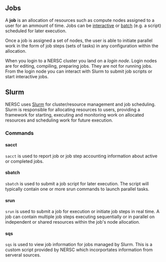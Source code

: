 ## Jobs

A **job** is an allocation of resources such as compute nodes assigned to a user for an ammount of time. Jobs can be [interactive](interactive.md) or [batch](batch.md) (e.g. a script) scheduled for later execution.

Once a job is assigned a set of nodes, the user is able to initiate parallel work in the form of job steps (sets of tasks) in any configuration within the allocation.

When you login to a NERSC cluster you land on a *login node*. Login nodes are for editing, compiling, preparing jobs. They are not for running jobs. From the login node you can interact with Slurm to submit job scripts or start interactive jobs.

## Slurm

NERSC uses [Slurm](https://slurm.schedmd.com) for cluster/resource management and job scheduling. Slurm is responsible for allocating resources to users, providing a framework for starting, executing and monitoring work on allocated resources and scheduling work for future execution.

### Commands

#### sacct

`sacct` is used to report job or job step accounting information about active or completed jobs.

#### sbatch

`sbatch` is used to submit a job script for later execution. The script will typically contain one or more srun commands to launch parallel tasks.

#### srun 

`srun` is used to submit a job for execution or initiate job steps in real time. A job can contain multiple job steps executing sequentially or in parallel on independent or shared resources within the job's node allocation.

#### sqs

`sqs` is used to view job information for jobs managed by Slurm. This is a custom script provided by NERSC which incorportates information from serveral sources.
